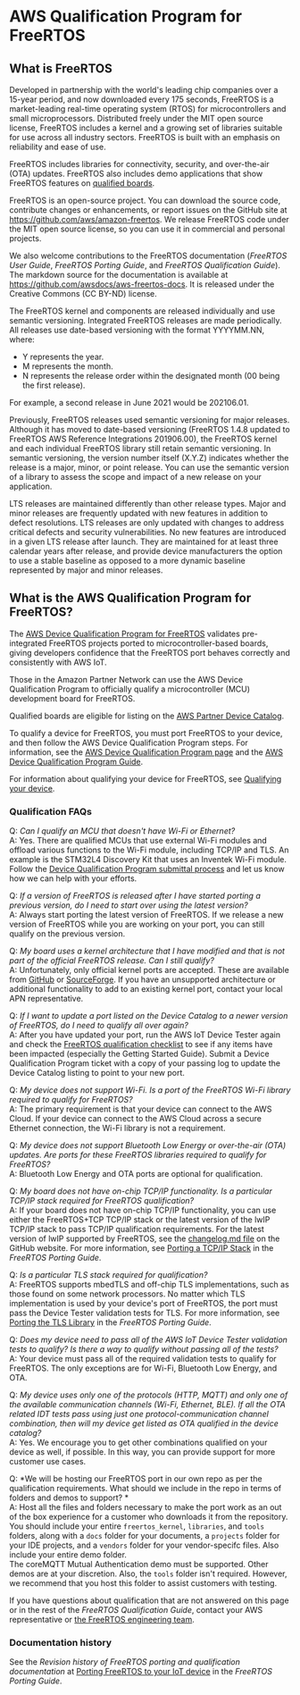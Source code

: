 # AWS Qualification Program for FreeRTOS<a name="afr-qualification"></a>

## What is FreeRTOS<a name="afr-qualification-what-is"></a>

Developed in partnership with the world's leading chip companies over a 15\-year period, and now downloaded every 175 seconds, FreeRTOS is a market\-leading real\-time operating system \(RTOS\) for microcontrollers and small microprocessors\. Distributed freely under the MIT open source license, FreeRTOS includes a kernel and a growing set of libraries suitable for use across all industry sectors\. FreeRTOS is built with an emphasis on reliability and ease of use\.

FreeRTOS includes libraries for connectivity, security, and over\-the\-air \(OTA\) updates\. FreeRTOS also includes demo applications that show FreeRTOS features on [qualified boards](https://devices.amazonaws.com/search?page=1&sv=freertos)\.

FreeRTOS is an open\-source project\. You can download the source code, contribute changes or enhancements, or report issues on the GitHub site at [ https://github\.com/aws/amazon\-freertos](https://github.com/aws/amazon-freertos)\. We release FreeRTOS code under the MIT open source license, so you can use it in commercial and personal projects\.

We also welcome contributions to the FreeRTOS documentation \(*FreeRTOS User Guide*, *FreeRTOS Porting Guide*, and *FreeRTOS Qualification Guide*\)\. The markdown source for the documentation is available at [https://github\.com/awsdocs/aws\-freertos\-docs](https://github.com/awsdocs/aws-freertos-docs)\. It is released under the Creative Commons \(CC BY\-ND\) license\.

The FreeRTOS kernel and components are released individually and use semantic versioning\. Integrated FreeRTOS releases are made periodically\.  All releases use date\-based versioning with the format YYYYMM\.NN, where:
+ Y represents the year\.
+ M represents the month\.
+ N represents the release order within the designated month \(00 being the first release\)\.

For example, a second release in June 2021 would be 202106\.01\. 

Previously, FreeRTOS releases used semantic versioning for major releases\. Although it has moved to date\-based versioning \(FreeRTOS 1\.4\.8 updated to FreeRTOS AWS Reference Integrations 201906\.00\), the FreeRTOS kernel and each individual FreeRTOS library still retain semantic versioning\. In semantic versioning, the version number itself \(X\.Y\.Z\) indicates whether the release is a major, minor, or point release\.  You can use the semantic version of a library to assess the scope and impact of a new release on your application\.

LTS releases are maintained differently than other release types\. Major and minor releases are frequently updated with new features in addition to defect resolutions\. LTS releases are only updated with changes to address critical defects and security vulnerabilities\. No new features are introduced in a given LTS release after launch\. They are maintained for at least three calendar years after release, and provide device manufacturers the option to use a stable baseline as opposed to a more dynamic baseline represented by major and minor releases\.

## What is the AWS Qualification Program for FreeRTOS?<a name="afr-qualification-what-is-qualp"></a>

The [AWS Device Qualification Program for FreeRTOS](https://aws.amazon.com/partners/dqp/) validates pre\-integrated FreeRTOS projects ported to microcontroller\-based boards, giving developers confidence that the FreeRTOS port behaves correctly and consistently with AWS IoT\. 

Those in the Amazon Partner Network can use the AWS Device Qualification Program to officially qualify a microcontroller \(MCU\) development board for FreeRTOS\.

Qualified boards are eligible for listing on the [AWS Partner Device Catalog](https://devices.amazonaws.com/search?page=1&sv=freertos)\.

To qualify a device for FreeRTOS, you must port FreeRTOS to your device, and then follow the AWS Device Qualification Program steps\. For information, see the [AWS Device Qualification Program page](https://aws.amazon.com/partners/dqp/) and the [ AWS Device Qualification Program Guide](https://partnercentral.awspartner.com/sfc/#version?selectedDocumentId=0690L000005HXjb)\.

For information about qualifying your device for FreeRTOS, see [Qualifying your device](freertos-qualification.md)\.

### Qualification FAQs<a name="afr-qualification-faqs"></a>

Q: *Can I qualify an MCU that doesn't have Wi\-Fi or Ethernet?*  
A: Yes\. There are qualified MCUs that use external Wi\-Fi modules and offload various functions to the Wi\-Fi module, including TCP/IP and TLS\. An example is the STM32L4 Discovery Kit that uses an Inventek Wi\-Fi module\. Follow the [Device Qualification Program submittal process](https://aws.amazon.com/partners/dqp/) and let us know how we can help with your efforts\.

Q: *If a version of FreeRTOS is released after I have started porting a previous version, do I need to start over using the latest version?*  
A: Always start porting the latest version of FreeRTOS\. If we release a new version of FreeRTOS while you are working on your port, you can still qualify on the previous version\.

Q: *My board uses a kernel architecture that I have modified and that is not part of the official FreeRTOS release\. Can I still qualify?*   
A: Unfortunately, only official kernel ports are accepted\. These are available from [GitHub](https://github.com/aws/amazon-freertos) or [SourceForge](https://sourceforge.net/projects/freertos/files/FreeRTOS/)\. If you have an unsupported architecture or additional functionality to add to an existing kernel port, contact your local APN representative\.

Q: *If I want to update a port listed on the Device Catalog to a newer version of FreeRTOS, do I need to qualify all over again?*   
A: After you have updated your port, run the AWS IoT Device Tester again and check the [FreeRTOS qualification checklist](afq-checklist.md) to see if any items have been impacted \(especially the Getting Started Guide\)\. Submit a Device Qualification Program ticket with a copy of your passing log to update the Device Catalog listing to point to your new port\. 

Q: *My device does not support Wi\-Fi\. Is a port of the FreeRTOS Wi\-Fi library required to qualify for FreeRTOS?*  
A: The primary requirement is that your device can connect to the AWS Cloud\. If your device can connect to the AWS Cloud across a secure Ethernet connection, the Wi\-Fi library is not a requirement\.

Q: *My device does not support Bluetooth Low Energy or over\-the\-air \(OTA\) updates\. Are ports for these FreeRTOS libraries required to qualify for FreeRTOS?*  
A: Bluetooth Low Energy and OTA ports are optional for qualification\.

Q: *My board does not have on\-chip TCP/IP functionality\. Is a particular TCP/IP stack required for FreeRTOS qualification?*  
A: If your board does not have on\-chip TCP/IP functionality, you can use either the FreeRTOS\+TCP TCP/IP stack or the latest version of the lwIP TCP/IP stack to pass TCP/IP qualification requirements\. For the latest version of lwIP supported by FreeRTOS, see the [ changelog\.md file](https://github.com/aws/amazon-freertos/blob/master/CHANGELOG.md) on the GitHub website\. For more information, see [Porting a TCP/IP Stack](https://docs.aws.amazon.com/freertos/latest/portingguide/afr-porting-tcp.html) in the *FreeRTOS Porting Guide*\.

Q: *Is a particular TLS stack required for qualification?*  
A: FreeRTOS supports mbedTLS and off\-chip TLS implementations, such as those found on some network processors\. No matter which TLS implementation is used by your device's port of FreeRTOS, the port must pass the Device Tester validation tests for TLS\. For more information, see [Porting the TLS Library](https://docs.aws.amazon.com/freertos/latest/portingguide/afr-porting-tls.html) in the *FreeRTOS Porting Guide*\.

Q: *Does my device need to pass all of the AWS IoT Device Tester validation tests to qualify? Is there a way to qualify without passing all of the tests?*  
A: Your device must pass all of the required validation tests to qualify for FreeRTOS\. The only exceptions are for Wi\-Fi, Bluetooth Low Energy, and OTA\.

Q: *My device uses only one of the protocols \(HTTP, MQTT\) and only one of the available communication channels \(Wi\-Fi, Ethernet, BLE\)\. If all the OTA related IDT tests pass using just one protocol\-communication channel combination, then will my device get listed as OTA qualified in the device catalog?*  
A: Yes\. We encourage you to get other combinations qualified on your device as well, if possible\. In this way, you can provide support for more customer use cases\.

Q: *We will be hosting our FreeRTOS port in our own repo as per the qualification requirements\. What should we include in the repo in terms of folders and demos to support? *  
A: Host all the files and folders necessary to make the port work as an out of the box experience for a customer who downloads it from the repository\. You should include your entire `freertos_kernel`, `libraries`, and `tools` folders, along with a `docs` folder for your documents, a `projects` folder for your IDE projects, and a `vendors` folder for your vendor\-specifc files\. Also include your entire demo folder\.   
The coreMQTT Mutual Authentication demo must be supported\. Other demos are at your discretion\. Also, the `tools` folder isn't required\. However, we recommend that you host this folder to assist customers with testing\.

If you have questions about qualification that are not answered on this page or in the rest of the *FreeRTOS Qualification Guide*, contact your AWS representative or [the FreeRTOS engineering team](https://freertos.org/RTOS-contact-and-support.html)\.

### Documentation history<a name="afr-doc-history"></a>

See the *Revision history of FreeRTOS porting and qualification documentation* at [Porting FreeRTOS to your IoT device](https://docs.aws.amazon.com/freertos/latest/portingguide/porting-guide.html#porting-to-your-device) in the *FreeRTOS Porting Guide*\.
